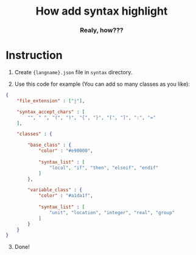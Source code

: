 <h1 align="center">How add syntax highlight</h1>
<h3 align="center">Realy, how???</h3>

# Instruction

1. Create `{langname}.json` file in `syntax` directory.

2. Use this code for example (You can add so many classes as you like):

```json
{
    "file_extension" : ["j"],

    "syntax_accept_chars" : [
        "", " ", "(", ")", "{", "}", "[", "]", ":", "="
    ],

    "classes" : {

        "base_class" : {
            "color" : "#e90000",
            
            "syntax_list" : [
                "local", "if", "then", "elseif", "endif"
            ]
        },

        "variable_class" : {
            "color" : "#a1da1f",
            
            "syntax_list" : [
                "unit", "location", "integer", "real", "group"
            ]
        }
    }
}
```
3. Done!

